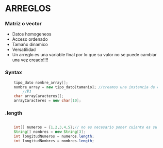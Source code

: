 # ARREGLOS
### Matriz o vector
+ Datos homogeneos
+ Acceso ordenado
+ Tamaño dinamico
+ Versatilidad
+ Un arreglo es una variable final por lo que su valor no se puede cambiar una vez creado!!!!
### Syntax
```JAVA
    tipo_dato nombre_array[];
    nombre_array = new tipo_dato[tamanio]; //creamos una instancia de clase array
        //EJ
    char arrayCaracteres[];
    arrayCaracteres = new char[10];
```
### .length
```JAVA

    int[] numeros = {1,2,3,4,5};// no es necesario poner cuianto es su length java lo interpreta de acuerdo con sus valores en este caso tendria 5 elementos
    String[] nombres = new String[3];
    int longitudNumeros = numeros.length;
    int longitudNombres = nombres.length; 